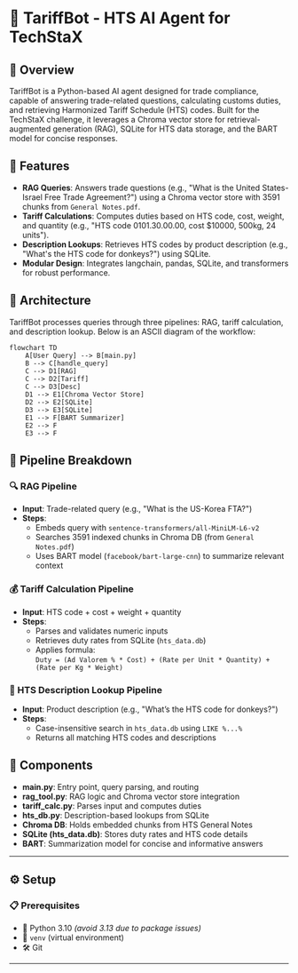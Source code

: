 # 🤖 TariffBot - HTS AI Agent for TechStaX

## 📘 Overview

TariffBot is a Python-based AI agent designed for trade compliance, capable of answering trade-related questions, calculating customs duties, and retrieving Harmonized Tariff Schedule (HTS) codes. Built for the TechStaX challenge, it leverages a Chroma vector store for retrieval-augmented generation (RAG), SQLite for HTS data storage, and the BART model for concise responses.

## 🚀 Features

- **RAG Queries**: Answers trade questions (e.g., "What is the United States-Israel Free Trade Agreement?") using a Chroma vector store with 3591 chunks from `General Notes.pdf`.
- **Tariff Calculations**: Computes duties based on HTS code, cost, weight, and quantity (e.g., "HTS code 0101.30.00.00, cost $10000, 500kg, 24 units").
- **Description Lookups**: Retrieves HTS codes by product description (e.g., "What's the HTS code for donkeys?") using SQLite.
- **Modular Design**: Integrates langchain, pandas, SQLite, and transformers for robust performance.

## 🧩 Architecture

TariffBot processes queries through three pipelines: RAG, tariff calculation, and description lookup. Below is an ASCII diagram of the workflow:

```mermaid
flowchart TD
    A[User Query] --> B[main.py]
    B --> C[handle_query]
    C --> D1[RAG]
    C --> D2[Tariff]
    C --> D3[Desc]
    D1 --> E1[Chroma Vector Store]
    D2 --> E2[SQLite]
    D3 --> E3[SQLite]
    E1 --> F[BART Summarizer]
    E2 --> F
    E3 --> F

```

## 🧠 Pipeline Breakdown

### 🔍 RAG Pipeline

- **Input**: Trade-related query (e.g., "What is the US-Korea FTA?")
- **Steps**:
  - Embeds query with `sentence-transformers/all-MiniLM-L6-v2`
  - Searches 3591 indexed chunks in Chroma DB (from `General Notes.pdf`)
  - Uses BART model (`facebook/bart-large-cnn`) to summarize relevant context

### 💰 Tariff Calculation Pipeline

- **Input**: HTS code + cost + weight + quantity
- **Steps**:
  - Parses and validates numeric inputs
  - Retrieves duty rates from SQLite (`hts_data.db`)
  - Applies formula:  
    `Duty = (Ad Valorem % * Cost) + (Rate per Unit * Quantity) + (Rate per Kg * Weight)`

### 🔎 HTS Description Lookup Pipeline

- **Input**: Product description (e.g., "What’s the HTS code for donkeys?")
- **Steps**:
  - Case-insensitive search in `hts_data.db` using `LIKE %...%`
  - Returns all matching HTS codes and descriptions

## 🧱 Components

- **main.py**: Entry point, query parsing, and routing
- **rag_tool.py**: RAG logic and Chroma vector store integration
- **tariff_calc.py**: Parses input and computes duties
- **hts_db.py**: Description-based lookups from SQLite
- **Chroma DB**: Holds embedded chunks from HTS General Notes
- **SQLite (hts_data.db)**: Stores duty rates and HTS code details
- **BART**: Summarization model for concise and informative answers

---

## ⚙️ Setup

### 📋 Prerequisites

- 🐍 Python 3.10 _(avoid 3.13 due to package issues)_
- 🧪 `venv` (virtual environment)
- 🛠️ Git

---
